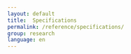 ```yaml
---
layout: default
title:  Specifications
permalink: /reference/specifications/
group: research
language: en
---
```

